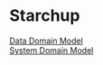 # Starchup

[Data Domain Model](https://drive.google.com/file/d/16EWuFuooBpgrkfT7PUdoaq9URQRVumOo/view?usp=sharing)  
[System Domain Model](https://drive.google.com/file/d/1JS7m46uWqIyvGpb0scvrql3XeQM8Xahi/view?usp=sharing)
